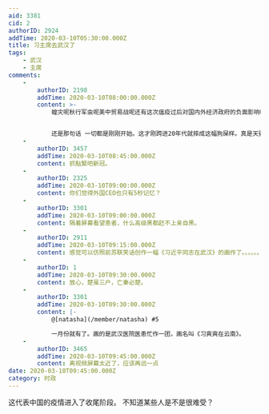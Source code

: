 ```yaml
---
aid: 3381
cid: 2
authorID: 2924
addTime: 2020-03-10T05:30:00.000Z
title: 习主席去武汉了
tags:
    - 武汉
    - 主席
comments:
    -
        authorID: 2198
        addTime: 2020-03-10T08:00:00.000Z
        content: >-
            蝗灾呢秋行军虫呢美中贸易战呢还有这次瘟疫过后对国内外经济政府的负面影响呢？别忘了这次瘟疫可是全球爆发，就算夏天控制住了，未来也会像流感一样每年都来。支国能年年这么封城么？


            还是那句话 一切都是刚刚开始。这才刚跨进20年代就摔成这幅狗屎样。真是天要灭你国。
    -
        authorID: 3457
        addTime: 2020-03-10T08:45:00.000Z
        content: 抓點緊吧新冠。
    -
        authorID: 2325
        addTime: 2020-03-10T09:00:00.000Z
        content: 你们觉得外国CEO也只有5秒记忆？
    -
        authorID: 3301
        addTime: 2020-03-10T09:00:00.000Z
        content: 隔着屏幕看望患者，什么高级黑都赶不上亲自黑。
    -
        authorID: 2911
        addTime: 2020-03-10T09:15:00.000Z
        content: 感觉可以仿照前苏联笑话创作一幅《习近平同志在武汉》的画作了。。。。。。
    -
        authorID: 1
        addTime: 2020-03-10T09:30:00.000Z
        content: 放心，楚虽三户，亡秦必楚。
    -
        authorID: 3301
        addTime: 2020-03-10T09:30:00.000Z
        content: |-
            @[natasha](/member/natasha) #5

            一月份就有了。画的是武汉医院医患忙作一团，画名叫《习爽爽在云南》。
    -
        authorID: 3465
        addTime: 2020-03-10T09:45:00.000Z
        content: 离视频屏幕太近了，应该再远一点
date: 2020-03-10T09:45:00.000Z
category: 时政
---
```


这代表中国的疫情进入了收尾阶段。 不知道某些人是不是很难受？
